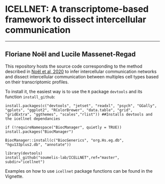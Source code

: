 # ICELLNET: A transcriptome-based framework to dissect intercellular communication
---
Floriane Noël and Lucile Massenet-Regad 
---

This repository hosts the source code corresponding to the method described in [Noël et al, 2020](https://www.biorxiv.org/content/10.1101/2020.03.05.976878v1) to infer intercellular communication networks and dissect intercellular communication between multiples cell types based on their transcriptomic profiles.

To install it, the easiest way is to use the `R` package `devtools` and its function `install_github`:

    install.packages(c("devtools", "jetset", "readxl", "psych", "GGally", "gplots", "ggplot2", "RColorBrewer", "data.table", "grid", "gridExtra", "ggthemes", "scales","rlist")) ##Installs devtools and the icellnet dependancies

    if (!requireNamespace("BiocManager", quietly = TRUE))
    install.packages("BiocManager")

    BiocManager::install(c("BiocGenerics", "org.Hs.eg.db", "hgu133plus2.db", "annotate"))
    
    library(devtools)
    install_github("soumelis-lab/ICELLNET",ref="master", subdir="icellnet")
    
Examples on how to use `icellnet` package functions can be found in the Vignette.
